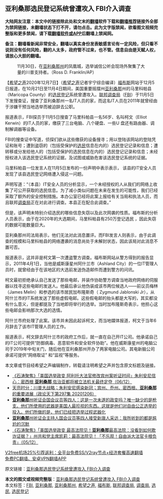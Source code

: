  <h2>亚利桑那选民登记系统曾遭攻入 FBI介入调查</h2> <p class="notice"><b>大陆网友注意：本文中的链接除此处和文末的<a href="https://github.com/bannedbook/fanqiang" >翻墙</a>软件下载和<a href="https://github.com/killgcd/justmysocks/blob/master/README.md">翻墙推荐</a>链接外全部为禁网链接，未翻墙状态下打不开，请勿点击。此为文字版禁闻，欲看图文视频完整版和更多禁闻，请下载<a href="https://github.com/bannedbook/fanqiang">翻墙软件或APP</a>后翻墙上禁闻网。</p><p>备注：翻墙看新闻非常安全，翻墙以真实身份发表敏感言论有一定风险，但只看不说则没有任何风险，翻的人太多，政府管不过来，也不管。信息自由是天赋人权，请放心大胆的翻墙。</b></p>  <div class="entry"> <figure><figcaption>11月30日，在<a href="https://www.bannedbook.org/bnews/tag/%E4%BA%9A%E5%88%A9%E6%A1%91%E9%82%A3%E5%B7%9E/" class="st_tag internal_tag" rel="tag" title="标签 亚利桑那州 下的日志">亚利桑那州</a>的凤凰城，选举诚信公听会现场外聚集了大量的川普支持者。（Ross D. Franklin/AP）</figcaption></figure> <p>【<span class='wp_keywordlink_affiliate'><a href="https://www.soundofhope.org" title="希望之声" target="_blank">希望之声</a></span>2020年12月7日】（<a href="https://www.bannedbook.org/bnews/tag/%e5%b8%8c%e6%9c%9b%e4%b9%8b%e5%a3%b0/" class="st_tag internal_tag" rel="tag" title="标签 希望之声 下的日志">希望之声</a>记者宇宁综合编译）<a href="https://www.bannedbook.org/bnews/tag/%e7%a6%8f%e5%b8%83%e6%96%af/" class="st_tag internal_tag" rel="tag" title="标签 福布斯 下的日志">福布斯</a>网站于12月5日报道，在10月21日至11月4日期间，美国重要摇摆州<a href="https://www.bannedbook.org/bnews/tag/%e4%ba%9a%e5%88%a9%e6%a1%91%e9%82%a3/" class="st_tag internal_tag" rel="tag" title="标签 亚利桑那 下的日志">亚利桑那</a>州的马里科帕县（Maricopa County）的<a href="https://www.bannedbook.org/bnews/tag/%E9%80%89%E6%B0%91%E7%99%BB%E8%AE%B0/" class="st_tag internal_tag" rel="tag" title="标签 选民登记 下的日志">选民登记</a>系统曾遭攻入。<a href="https://www.bannedbook.org/bnews/tag/%e8%81%94%e9%82%a6%e8%b0%83%e6%9f%a5%e5%b1%80/" class="st_tag internal_tag" rel="tag" title="标签 联邦调查局 下的日志">联邦调查局</a>（<a href="https://www.bannedbook.org/bnews/tag/fbi/" class="st_tag internal_tag" rel="tag" title="标签 FBI 下的日志">FBI</a>）于11月5日下发搜查证，搜查了亚利桑那州一名IT人员的家，而这名IT人员在2011年就曾经由于涉嫌干预当地选举而被迫辞去公职。 </p> <p>报道表示，FBI探员于11月5日搜查了马里科帕县一名56岁、名叫柯文（Elliot Kerwin）的IT人员的家，缴获了三台电脑、八个硬盘、一些U 盘还有路由器、调制解调器等设备。</p> <p>FBI的搜查证中写道，侦探们欲从这些缴获的设备搜寻；用以登陆该网站的登陆凭证和账号；遭到盗窃的（包括受保护的<a href="https://www.bannedbook.org/bnews/tag/%E9%80%89%E6%B0%91/" class="st_tag internal_tag" rel="tag" title="标签 选民 下的日志">选民</a>信息在内的）选民登记记录和信息；遭转移或分发给他人的（包括受保护的选民信息在内的）选民登记记录和信息；未经授权进入该选民登记系统的证据，及试图或威胁危害该选民登记系统的证据。 </p>  <p>马里科帕县一位发言人在11月5日发布的一份声明中表示表示， 该县的IT安全人员发现了该县选民登记网络遭入侵这一问题。 </p> <p>声明写道：“（本县）IT安全人员的分析显示，一个未经授权的人从我们的网络上收集了可公开获取的选民信息。为了减小类似问题在未来在发生的可能性，我们已经采取了额外的安全控制措施。本办公室已经将此案上报给有关当局和执法人员，而且联邦<a href="https://www.bannedbook.org/bnews/tag/%E8%B0%83%E6%9F%A5%E5%B1%80/" class="st_tag internal_tag" rel="tag" title="标签 调查局 下的日志">调查局</a>正在对此进行调查。本县正在配合此调查。”</p> <p>但是，该声明未特别介绍选民的哪些信息失窃以及此次网袭的性质。福布斯的分析人员表示，由于在2020年的大选期间，马里科帕县有250万登记选民 ，因此失窃的数据可能数量巨大。 </p>  <p>亚利桑那州司法局表示，他们无法对此消息置评。而FBI发言人则表示，由于此调查的规模和马里科帕县的网络遭袭的消息尚处于未解封状态，因此该局对此消息不置可否。 </p> <p>报道表示，这并非是柯文第一次遭盗警方调查。福布斯网站从警方得到的报告显示，2011年4月1日，当他是威斯康星州阿什兰市（Ashland City）的一位IT管理人员时，就曾经由于在该地区的大选前发送伪造邮件而遭到警方的问讯。</p> <p>柯文最初拒绝承认自己发送了那些电邮，并装作协助警方调查当地政府网络的伺服器以找寻这些电邮的发送人。他最后承认他伪装成该市两位候选人——前议员梅林（James Melin）和参选的该市居民加布隆斯奇（ Zygmund Jablonski Jr），从阿什兰市的IT系统发送了那些虚假电邮。这些假电邮的抬头都是大写的，其实都没有什么意义，但是都提及了当地即将举行的选举。当时加布隆斯奇表示，他担心这些电邮会影响那次大选的选情。</p>  <p>阿什兰市府处理了此案。该市并未因此起诉柯文，而当地媒体报道，柯文于当年6月辞去了该市IT管理人员的工作。</p> <p>报道表示，柯文辞去阿什兰市的政府工作后，就一直在自己开IT公司。他承诺自己的IT公司可提供“防御病毒、恶意软件和安全软件协助”。他在威斯康星州的电脑公司于2019年中旬关门，随后他在亚利桑那州开办了两家电脑公司。其电新脑公司承诺可提供“网络取证” 和“监视”等服务。</p> <p>本文章或节目经希望之声编辑制作，转载请注明希望之声并包含原文标题及链接。</p>  <ul class='op-related-articles' title='相关阅读'> <li><a href='https://www.bannedbook.org/bnews/bannedvideo/20201207/1443481.html' target='_blank'>《石涛聚焦》「美国选举政变 阿利托大法官修改宾州案听证时间」朱利安尼信心：密西根 <b>亚利桑那</b> 佐治亚都将被立法机关最终定夺（06/12）</a></li> <li><a href='https://www.bannedbook.org/bnews/cbnews/20201207/1443412.html' target='_blank'>天亮时分：川普大战略；朱利安尼感染新冠；宾州、乔州、密西根、<b>亚利桑那</b>的重要进展（政论天下第297集 20201206）</a></li> <li><a href='https://www.bannedbook.org/bnews/bannedvideo/20201206/1442977.html' target='_blank'><b>亚利桑那</b>州听证会国会议员等四人：这是一次未遂的政变吗？唯一缺少的是枪支。他们所使用的武器是美国人最珍视的东西。这就是他们对自由公正选举的投入。他们所做的是，他们已经把选举过程武器化</a></li> <li><a href='https://www.bannedbook.org/bnews/bannedvideo/20201206/1442792.html' target='_blank'><b>亚利桑那</b>州听证会主持人国会议员等四人接受新唐人采访：我所听到的都是尴尬的沉默</a></li> <li><a href='https://www.bannedbook.org/bnews/bannedvideo/20201206/1442746.html' target='_blank'>《石涛聚焦》「美国选举政变 最高法院见！<b>亚利桑那</b>最高法院：没看到如何欺诈证据？」州共和党主席凯莉：最高法院见！「不乐观！自由派大法官卡根负责」（05/12）</a></li> </ul> <p class="texttj"> <a href="https://www.bannedbook.org/forum23/topic22702.html" target="_blank">V2free机场25%引荐返利：全平台免费SS/V2ray节点+经济套餐高速翻墙</a><br/> <a href="https://github.com/bannedbook/fanqiang/wiki/%E7%A6%81%E9%97%BB%E7%BD%91%E5%AE%89%E5%8D%93%E7%BF%BB%E5%A2%99%E6%96%B0%E9%97%BBAPP" target="_blank">免费PC翻墙、安卓VPN翻墙APP</a></p><p>原文链接：<a class="src_link"  href="https://www.soundofhope.org/post/451090" target="_blank">亚利桑那选民登记系统曾遭攻入 FBI介入调查</a></p><a name='sharetosocial'></a>       <div><b>本文的图文或视频完整版</b>：<a href='https://www.bannedbook.org/bnews/comments/20201207/1443688.html'>亚利桑那选民登记系统曾遭攻入 FBI介入调查</a></div>  </div><!--END ENTRY--> <div class="postfooter"> <div>本文标签：<a href="https://www.bannedbook.org/bnews/tag/fbi/" rel="tag">FBI</a>, <a href="https://www.bannedbook.org/bnews/tag/%e4%ba%9a%e5%88%a9%e6%a1%91%e9%82%a3/" rel="tag">亚利桑那</a>, <a href="https://www.bannedbook.org/bnews/tag/%E4%BA%9A%E5%88%A9%E6%A1%91%E9%82%A3%E5%B7%9E/" rel="tag">亚利桑那州</a>, <a href="https://www.bannedbook.org/bnews/tag/%e5%b8%8c%e6%9c%9b%e4%b9%8b%e5%a3%b0/" rel="tag">希望之声</a>, <a href="https://www.bannedbook.org/bnews/tag/%e7%a6%8f%e5%b8%83%e6%96%af/" rel="tag">福布斯</a>, <a href="https://www.bannedbook.org/bnews/tag/%e8%81%94%e9%82%a6%e8%b0%83%e6%9f%a5%e5%b1%80/" rel="tag">联邦调查局</a>, <a href="https://www.bannedbook.org/bnews/tag/%E8%B0%83%E6%9F%A5%E5%B1%80/" rel="tag">调查局</a>, <a href="https://www.bannedbook.org/bnews/tag/%E9%80%89%E6%B0%91/" rel="tag">选民</a>, <a href="https://www.bannedbook.org/bnews/tag/%E9%80%89%E6%B0%91%E7%99%BB%E8%AE%B0/" rel="tag">选民登记</a></div>  </div><!--END POSTFOOTER--> 